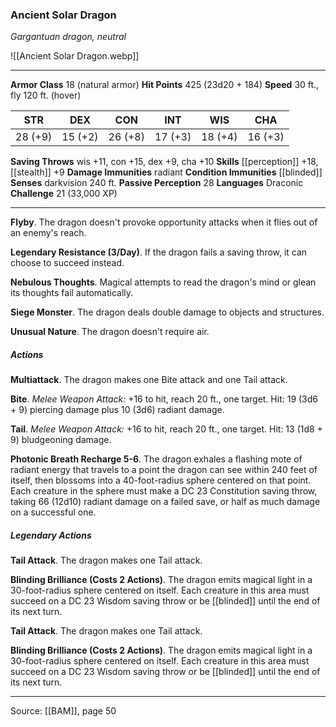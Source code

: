 ### Ancient Solar Dragon
_Gargantuan dragon, neutral_

![[Ancient Solar Dragon.webp]]




---

**Armor Class** 18 (natural armor)
**Hit Points** 425 (23d20 + 184)
**Speed** 30 ft., fly 120 ft. (hover)

| STR     | DEX     | CON     | INT     | WIS     | CHA     |
|---------|---------|---------|---------|---------|---------|
| 28 (+9) | 15 (+2) | 26 (+8) | 17 (+3) | 18 (+4) | 16 (+3) |

**Saving Throws** wis +11, con +15, dex +9, cha +10
**Skills** [[perception]] +18, [[stealth]] +9
**Damage Immunities** radiant
**Condition Immunities** [[blinded]]
**Senses** darkvision 240 ft.
**Passive Perception** 28
**Languages** Draconic
**Challenge** 21 (33,000 XP)

---

**Flyby**. The dragon doesn't provoke opportunity attacks when it flies out of an enemy's reach.

**Legendary Resistance (3/Day)**. If the dragon fails a saving throw, it can choose to succeed instead.

**Nebulous Thoughts**. Magical attempts to read the dragon's mind or glean its thoughts fail automatically.

**Siege Monster**. The dragon deals double damage to objects and structures.

**Unusual Nature**. The dragon doesn't require air.

##### Actions
**Multiattack**. The dragon makes one Bite attack and one Tail attack.

**Bite**. _Melee Weapon Attack:_ +16 to hit, reach 20 ft., one target. Hit: 19 (3d6 + 9) piercing damage plus 10 (3d6) radiant damage.

**Tail**. _Melee Weapon Attack:_ +16 to hit, reach 20 ft., one target. Hit: 13 (1d8 + 9) bludgeoning damage.

**Photonic Breath Recharge 5-6**. The dragon exhales a flashing mote of radiant energy that travels to a point the dragon can see within 240 feet of itself, then blossoms into a 40-foot-radius sphere centered on that point. Each creature in the sphere must make a DC 23 Constitution saving throw, taking 66 (12d10) radiant damage on a failed save, or half as much damage on a successful one.

##### Legendary Actions
**Tail Attack**. The dragon makes one Tail attack.

**Blinding Brilliance (Costs 2 Actions)**. The dragon emits magical light in a 30-foot-radius sphere centered on itself. Each creature in this area must succeed on a DC 23 Wisdom saving throw or be [[blinded]] until the end of its next turn.

**Tail Attack**. The dragon makes one Tail attack.

**Blinding Brilliance (Costs 2 Actions)**. The dragon emits magical light in a 30-foot-radius sphere centered on itself. Each creature in this area must succeed on a DC 23 Wisdom saving throw or be [[blinded]] until the end of its next turn.


---

Source: [[BAM]], page 50
